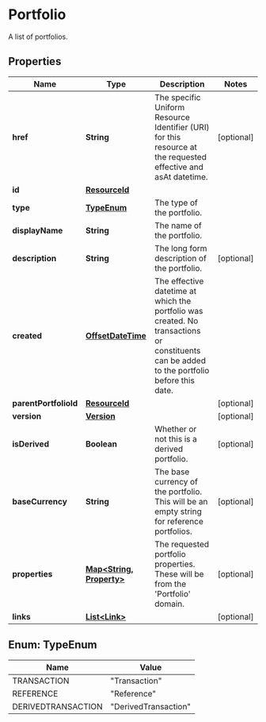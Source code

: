 

# Portfolio

A list of portfolios.
## Properties

Name | Type | Description | Notes
------------ | ------------- | ------------- | -------------
**href** | **String** | The specific Uniform Resource Identifier (URI) for this resource at the requested effective and asAt datetime. |  [optional]
**id** | [**ResourceId**](ResourceId.md) |  | 
**type** | [**TypeEnum**](#TypeEnum) | The type of the portfolio. | 
**displayName** | **String** | The name of the portfolio. | 
**description** | **String** | The long form description of the portfolio. |  [optional]
**created** | [**OffsetDateTime**](OffsetDateTime.md) | The effective datetime at which the portfolio was created. No transactions or constituents can be added to the portfolio before this date. | 
**parentPortfolioId** | [**ResourceId**](ResourceId.md) |  |  [optional]
**version** | [**Version**](Version.md) |  |  [optional]
**isDerived** | **Boolean** | Whether or not this is a derived portfolio. |  [optional]
**baseCurrency** | **String** | The base currency of the portfolio. This will be an empty string for reference portfolios. |  [optional]
**properties** | [**Map&lt;String, Property&gt;**](Property.md) | The requested portfolio properties. These will be from the &#39;Portfolio&#39; domain. |  [optional]
**links** | [**List&lt;Link&gt;**](Link.md) |  |  [optional]



## Enum: TypeEnum

Name | Value
---- | -----
TRANSACTION | &quot;Transaction&quot;
REFERENCE | &quot;Reference&quot;
DERIVEDTRANSACTION | &quot;DerivedTransaction&quot;



